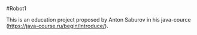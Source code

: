 #Robot1

This is an education project proposed by Anton Saburov in his java-cource (https://java-course.ru/begin/introduce/).